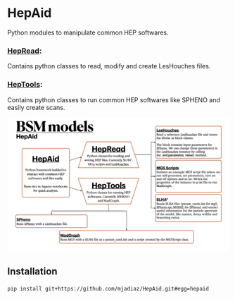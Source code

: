 # HepAid
Python modules to manipulate common HEP softwares.

### [HepRead](Projects/HepAid/HepRead.py):
Contains python classes to read, modify and create LesHouches files.

### [HepTools](Projects/HepAid/HepTools.py): 
Contains python classes to run common HEP softwares like SPHENO and easily create scans.

![HepAid-Diagram](Files/HepAid-diagram.png)

## Installation

`pip install git+https://github.com/mjadiaz/HepAid.git#egg=hepaid`
